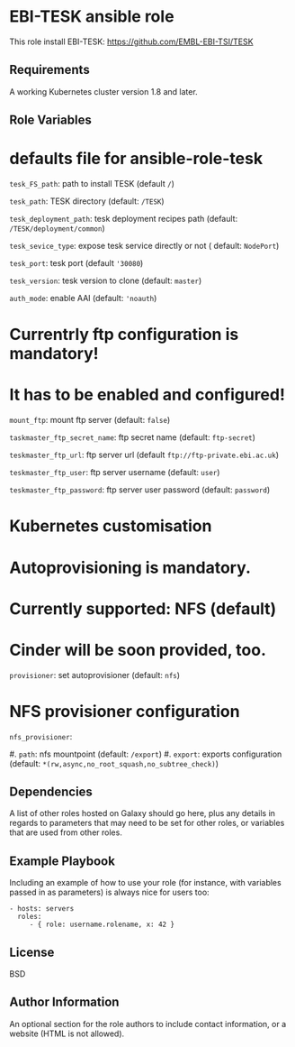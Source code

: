 EBI-TESK ansible role
=====================

This role install EBI-TESK: https://github.com/EMBL-EBI-TSI/TESK

Requirements
------------

A working Kubernetes cluster version 1.8 and later.

Role Variables
--------------

# defaults file for ansible-role-tesk

``tesk_FS_path``: path to install TESK (default ``/``)

``tesk_path``: TESK directory (default: ``/TESK``)

``tesk_deployment_path``: tesk deployment recipes path (default: ``/TESK/deployment/common``)

``tesk_sevice_type``: expose tesk service directly or not ( default: ``NodePort``)

``tesk_port``: tesk port (default ``'30080``)

``tesk_version``: tesk version to clone (default: ``master``)

``auth_mode``: enable AAI (default: ``'noauth``)

# Currentrly ftp configuration is mandatory!
# It has to be enabled and configured!

``mount_ftp``: mount ftp server (default: ``false``)

``taskmaster_ftp_secret_name``: ftp secret name (default: ``ftp-secret``)

``teskmaster_ftp_url``: ftp server url (default ``ftp://ftp-private.ebi.ac.uk``)

``teskmaster_ftp_user``: ftp server username (default: ``user``)

``teskmaster_ftp_password``: ftp server user password (default: ``password``)

# Kubernetes customisation
# Autoprovisioning is mandatory.
# Currently supported: NFS (default)
# Cinder will be soon provided, too.

``provisioner``: set autoprovisioner (default: ``nfs``)

# NFS provisioner configuration
``nfs_provisioner``:

  #. ``path``: nfs mountpoint (default: ``/export``)
  #. ``export``: exports configuration (default: ``*(rw,async,no_root_squash,no_subtree_check)``)

Dependencies
------------

A list of other roles hosted on Galaxy should go here, plus any details in regards to parameters that may need to be set for other roles, or variables that are used from other roles.

Example Playbook
----------------

Including an example of how to use your role (for instance, with variables passed in as parameters) is always nice for users too:

    - hosts: servers
      roles:
         - { role: username.rolename, x: 42 }

License
-------

BSD

Author Information
------------------

An optional section for the role authors to include contact information, or a website (HTML is not allowed).
